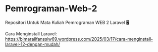 # Pemrograman-Web-2
Repositori Untuk Mata Kuliah Pemrograman WEB 2 Laravel 🖥️

Cara Menginstall Laravel:
https://bimarailfansslw69.wordpress.com/2025/03/17/cara-menginstall-laravel-12-dengan-mudah/
